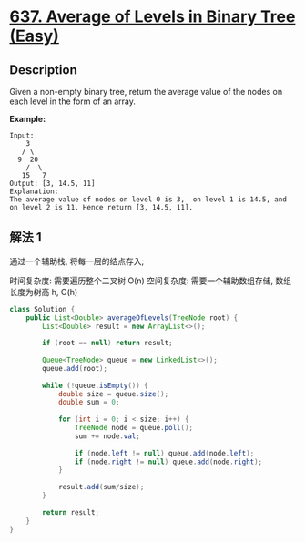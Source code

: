 # [637. Average of Levels in Binary Tree (Easy)](https://leetcode.com/problems/average-of-levels-in-binary-tree/)

## Description


Given a non-empty binary tree, return the average value of the nodes on each level in the form of an array.

**Example:**

```
Input:
    3
   / \
  9  20
    /  \
   15   7
Output: [3, 14.5, 11]
Explanation:
The average value of nodes on level 0 is 3,  on level 1 is 14.5, and on level 2 is 11. Hence return [3, 14.5, 11].
```

## 解法 1

通过一个辅助栈, 将每一层的结点存入;

时间复杂度: 需要遍历整个二叉树 O(n)
空间复杂度: 需要一个辅助数组存储, 数组长度为树高 h, O(h)

```java
class Solution {
    public List<Double> averageOfLevels(TreeNode root) {
        List<Double> result = new ArrayList<>();
    
        if (root == null) return result;
    
        Queue<TreeNode> queue = new LinkedList<>();
        queue.add(root);
    
        while (!queue.isEmpty()) {
            double size = queue.size();
            double sum = 0;
    
            for (int i = 0; i < size; i++) {
                TreeNode node = queue.poll();
                sum += node.val;
   
                if (node.left != null) queue.add(node.left);
                if (node.right != null) queue.add(node.right);
            }
   
            result.add(sum/size);
        }
    
        return result;
    }
}
```
